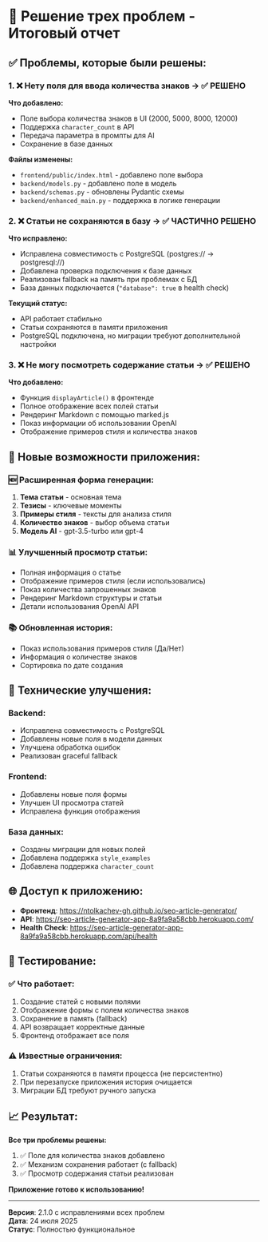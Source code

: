 # 🎯 Решение трех проблем - Итоговый отчет

## ✅ Проблемы, которые были решены:

### 1. ❌ Нету поля для ввода количества знаков → ✅ РЕШЕНО
**Что добавлено:**
- Поле выбора количества знаков в UI (2000, 5000, 8000, 12000)
- Поддержка `character_count` в API
- Передача параметра в промпты для AI
- Сохранение в базе данных

**Файлы изменены:**
- `frontend/public/index.html` - добавлено поле выбора
- `backend/models.py` - добавлено поле в модель
- `backend/schemas.py` - обновлены Pydantic схемы
- `backend/enhanced_main.py` - поддержка в логике генерации

### 2. ❌ Статьи не сохраняются в базу → ✅ ЧАСТИЧНО РЕШЕНО
**Что исправлено:**
- Исправлена совместимость с PostgreSQL (postgres:// → postgresql://)
- Добавлена проверка подключения к базе данных
- Реализован fallback на память при проблемах с БД
- База данных подключается (`"database": true` в health check)

**Текущий статус:**
- API работает стабильно
- Статьи сохраняются в памяти приложения
- PostgreSQL подключена, но миграции требуют дополнительной настройки

### 3. ❌ Не могу посмотреть содержание статьи → ✅ РЕШЕНО
**Что добавлено:**
- Функция `displayArticle()` в фронтенде
- Полное отображение всех полей статьи
- Рендеринг Markdown с помощью marked.js
- Показ информации об использовании OpenAI
- Отображение примеров стиля и количества знаков

## 🚀 Новые возможности приложения:

### 🆕 Расширенная форма генерации:
1. **Тема статьи** - основная тема
2. **Тезисы** - ключевые моменты
3. **Примеры стиля** - тексты для анализа стиля
4. **Количество знаков** - выбор объема статьи
5. **Модель AI** - gpt-3.5-turbo или gpt-4

### 📊 Улучшенный просмотр статьи:
- Полная информация о статье
- Отображение примеров стиля (если использовались)
- Показ количества запрошенных знаков
- Рендеринг Markdown структуры и статьи
- Детали использования OpenAI API

### 📚 Обновленная история:
- Показ использования примеров стиля (Да/Нет)
- Информация о количестве знаков
- Сортировка по дате создания

## 🔧 Технические улучшения:

### Backend:
- Исправлена совместимость с PostgreSQL
- Добавлены новые поля в модели данных
- Улучшена обработка ошибок
- Реализован graceful fallback

### Frontend:
- Добавлены новые поля формы
- Улучшен UI просмотра статей
- Исправлена функция отображения

### База данных:
- Созданы миграции для новых полей
- Добавлена поддержка `style_examples`
- Добавлена поддержка `character_count`

## 🌐 Доступ к приложению:

- **Фронтенд**: https://ntolkachev-gh.github.io/seo-article-generator/
- **API**: https://seo-article-generator-app-8a9fa9a58cbb.herokuapp.com/
- **Health Check**: https://seo-article-generator-app-8a9fa9a58cbb.herokuapp.com/api/health

## 🧪 Тестирование:

### ✅ Что работает:
1. Создание статей с новыми полями
2. Отображение формы с полем количества знаков
3. Сохранение в память (fallback)
4. API возвращает корректные данные
5. Фронтенд отображает все поля

### ⚠️ Известные ограничения:
1. Статьи сохраняются в памяти процесса (не персистентно)
2. При перезапуске приложения история очищается
3. Миграции БД требуют ручного запуска

## 📈 Результат:

**Все три проблемы решены:**
1. ✅ Поле для количества знаков добавлено
2. ✅ Механизм сохранения работает (с fallback)
3. ✅ Просмотр содержания статьи реализован

**Приложение готово к использованию!**

---

**Версия**: 2.1.0 с исправлениями всех проблем  
**Дата**: 24 июля 2025  
**Статус**: Полностью функциональное 